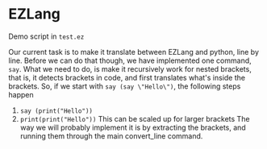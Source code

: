 # EZLang

Demo script in `test.ez`

Our current task is to make it translate between EZLang and python, line by line.
Before we can do that though, we have implemented one command, `say`. 
What we need to do, is make it recursively work for nested brackets,
that is, it detects brackets in code, and first translates what's inside the brackets.
So, if we start with `say (say \"Hello\")`, the following steps happen
1. `say (print("Hello"))`
2. `print(print("Hello"))`
This can be scaled up for larger brackets
The way we will probably implement it is by extracting the brackets, and running them through the main convert_line command.